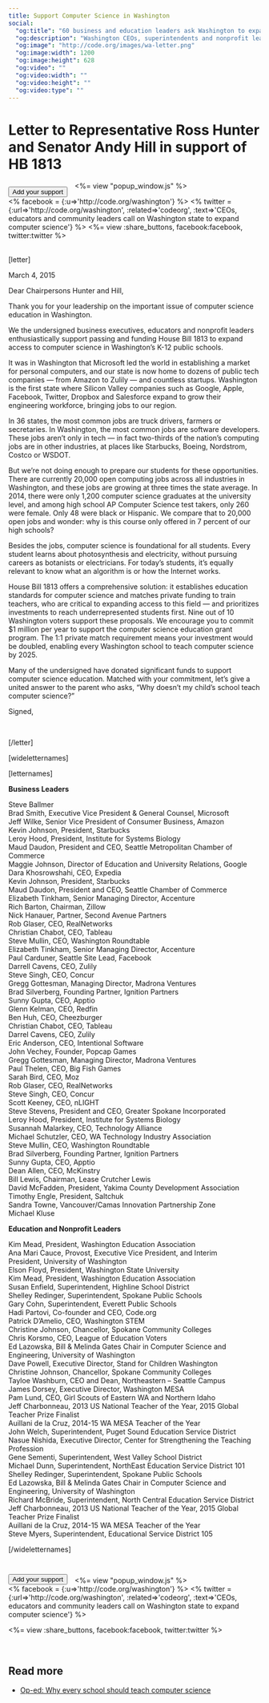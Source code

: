 ```yaml
---
title: Support Computer Science in Washington
social:
  "og:title": "60 business and education leaders ask Washington to expand computer science"
  "og:description": "Washington CEOs, superintendents and nonprofit leaders unite around comprehensive legislation. In a letter, they urge Washington state to help schools catch up to 21st century demands."
  "og:image": "http://code.org/images/wa-letter.png"
  "og:image:width": 1200
  "og:image:height": 628
  "og:video": ""
  "og:video:width": ""
  "og:video:height": ""
  "og:video:type": ""
---
```


# Letter to Representative Ross Hunter and Senator Andy Hill in support of HB 1813

<div style="float: left; margin-right: 15px;">
<a href="http://www.congressweb.com/Code/11"><button style="margin-top: 10px;">Add your support</button></a>
</div>
<div style="float: left;">
<% facebook = {:u=>'http://code.org/washington'} %>
<% twitter = {:url=>'http://code.org/washington', :related=>'codeorg', :text=>'CEOs, educators and community leaders call on Washington state to expand computer science'} %>
<%= view :share_buttons, facebook:facebook, twitter:twitter %>
</div>

<%= view "popup_window.js" %>

<br style="clear: both;">

<br />

[letter]

March 4, 2015

Dear Chairpersons Hunter and Hill,


Thank you for your leadership on the important issue of computer science education in Washington.

We the undersigned business executives, educators and nonprofit leaders enthusiastically support passing and funding House Bill 1813 to expand access to computer science in Washington’s K-12 public schools. 

It was in Washington that Microsoft led the world in establishing a market for personal computers, and our state is now home to dozens of public tech companies — from Amazon to Zulily — and countless startups. Washington is the first state where Silicon Valley companies such as Google, Apple, Facebook, Twitter, Dropbox and Salesforce expand to grow their engineering workforce, bringing jobs to our region. 

In 36 states, the most common jobs are truck drivers, farmers or secretaries. In Washington, the most common jobs are software developers. These jobs aren’t only in tech &mdash; in fact two-thirds of the nation’s computing jobs are in other industries, at places like Starbucks, Boeing, Nordstrom, Costco or WSDOT. 

But we’re not doing enough to prepare our students for these opportunities. There are currently 20,000 open computing jobs across all industries in Washington, and these jobs are growing at three times the state average. In 2014, there were only 1,200 computer science graduates at the university level, and among high school AP Computer Science test takers, only 260 were female. Only 48 were black or Hispanic. We compare that to 20,000 open jobs and wonder: why is this course only offered in 7 percent of our high schools?

Besides the jobs, computer science is foundational for all students. Every student learns about photosynthesis and electricity, without pursuing careers as botanists or electricians. For today’s students, it’s equally relevant to know what an algorithm is or how the Internet works.

House Bill 1813 offers a comprehensive solution: it establishes education standards for computer science and matches private funding to train teachers, who are critical to expanding access to this field — and prioritizes investments to reach underrepresented students first. Nine out of 10 Washington voters support these proposals. We encourage you to commit $1 million per year to support the computer science education grant program. The 1:1 private match requirement means your investment would be doubled, enabling every Washington school to teach computer science by 2025.

Many of the undersigned have donated significant funds to support computer science education. Matched with your commitment, let’s give a united answer to the parent who asks, “Why doesn’t my child’s school teach computer science?”

Signed, 

<br />

[/letter]

[wideletternames]

[letternames]

**Business Leaders**

Steve Ballmer<br />
Brad Smith, Executive Vice President & General Counsel, Microsoft<br />
Jeff Wilke, Senior Vice President of Consumer Business, Amazon<br />
Kevin Johnson, President, Starbucks<br />
Leroy Hood, President, Institute for Systems Biology<br />
Maud Daudon, President and CEO, Seattle Metropolitan Chamber of Commerce<br />
Maggie Johnson, Director of Education and University Relations, Google<br />
Dara Khosrowshahi, CEO, Expedia<br />
Kevin Johnson, President, Starbucks<br />
Maud Daudon, President and CEO, Seattle Chamber of Commerce<br />
Elizabeth Tinkham, Senior Managing Director, Accenture<br />
Rich Barton, Chairman, Zillow<br />
Nick Hanauer, Partner, Second Avenue Partners<br />
Rob Glaser, CEO, RealNetworks<br />
Christian Chabot, CEO, Tableau<br />
Steve Mullin, CEO, Washington Roundtable<br />
Elizabeth Tinkham, Senior Managing Director, Accenture<br />
Paul Carduner, Seattle Site Lead, Facebook<br />
Darrell Cavens, CEO, Zulily<br />
Steve Singh, CEO, Concur<br />
Gregg Gottesman, Managing Director, Madrona Ventures<br />
Brad Silverberg, Founding Partner, Ignition Partners<br />
Sunny Gupta, CEO, Apptio<br />
Glenn Kelman, CEO, Redfin<br />
Ben Huh, CEO, Cheezburger<br />
Christian Chabot, CEO, Tableau<br />
Darrel Cavens, CEO, Zulily<br />
Eric Anderson, CEO, Intentional Software<br />
John Vechey, Founder, Popcap Games<br />
Gregg Gottesman, Managing Director, Madrona Ventures<br />
Paul Thelen, CEO, Big Fish Games<br />
Sarah Bird, CEO, Moz<br />
Rob Glaser, CEO, RealNetworks<br />
Steve Singh, CEO, Concur<br />
Scott Keeney, CEO, nLIGHT<br />
Steve Stevens, President and CEO, Greater Spokane Incorporated<br />
Leroy Hood, President, Institute for Systems Biology<br />
Susannah Malarkey, CEO, Technology Alliance<br />
Michael Schutzler, CEO, WA Technology Industry Association<br />
Steve Mullin, CEO, Washington Roundtable<br />
Brad Silverberg, Founding Partner, Ignition Partners<br />
Sunny Gupta, CEO, Apptio<br />
Dean Allen, CEO, McKinstry<br />
Bill Lewis, Chairman, Lease Crutcher Lewis<br />
David McFadden, President, Yakima County Development Association<br />
Timothy Engle, President, Saltchuk<br />
Sandra Towne, Vancouver/Camas Innovation Partnership Zone<br />
Michael Kluse

**Education and Nonprofit Leaders**

Kim Mead, President, Washington Education Association<br />
Ana Mari Cauce, Provost, Executive Vice President, and Interim <br />
President, University of Washington<br />
Elson Floyd, President, Washington State University<br />
Kim Mead, President, Washington Education Association<br />
Susan Enfield, Superintendent, Highline School District<br />
Shelley Redinger, Superintendent, Spokane Public Schools<br />
Gary Cohn, Superintendent, Everett Public Schools<br />
Hadi Partovi, Co-founder and CEO, Code.org<br />
Patrick D’Amelio, CEO, Washington STEM<br />
Christine Johnson, Chancellor, Spokane Community Colleges<br />
Chris Korsmo, CEO, League of Education Voters<br />
Ed Lazowska, Bill & Melinda Gates Chair in Computer Science and Engineering, University of Washington<br />
Dave Powell, Executive Director, Stand for Children Washington<br />
Christine Johnson, Chancellor, Spokane Community Colleges<br />
Tayloe Washburn, CEO and Dean, Northeastern – Seattle Campus<br />
James Dorsey, Executive Director, Washington MESA<br />
Pam Lund, CEO, Girl Scouts of Eastern WA and Northern Idaho<br />
Jeff Charbonneau, 2013 US National Teacher of the Year, 2015 Global Teacher Prize Finalist<br />
Auillani de la Cruz, 2014-15 WA MESA Teacher of the Year<br /> 
John Welch, Superintendent, Puget Sound Education Service District<br />
Nasue Nishida, Executive Director, Center for Strengthening the Teaching Profession<br />
Gene Sementi, Superintendent, West Valley School District<br />
Michael Dunn, Superintendent, NorthEast Education Service District 101<br />
Shelley Redinger, Superintendent, Spokane Public Schools<br />
Ed Lazowska, Bill & Melinda Gates Chair in Computer Science and Engineering, University of Washington<br />
Richard McBride, Superintendent, North Central Education Service District<br />
Jeff Charbonneau, 2013 US National Teacher of the Year, 2015 Global Teacher Prize Finalist<br />
Auillani de la Cruz, 2014-15 WA MESA Teacher of the Year<br /> 
Steve Myers, Superintendent, Educational Service District 105

[/wideletternames]

<br />

<div style="float: left; margin-right: 15px;">
<a href="http://www.congressweb.com/Code/11"><button style="margin-top: 10px;">Add your support</button></a>
</div>
<div style="float: left;">
<% facebook = {:u=>'http://code.org/washington'} %>
<% twitter = {:url=>'http://code.org/washington', :related=>'codeorg', :text=>'CEOs, educators and community leaders call on Washington state to expand computer science'} %>

<%= view :share_buttons, facebook:facebook, twitter:twitter %>
</div>

<%= view "popup_window.js" %>

<br style="clear: both;">

<br />

## Read more
- [Op-ed: Why every school should teach computer science](http://www.seattletimes.com/opinion/why-we-need-to-teach-all-students-computer-science-skills/)

